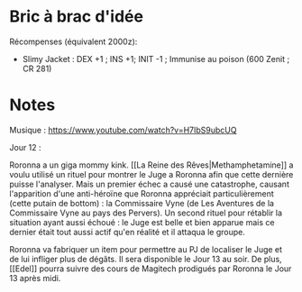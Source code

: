 # Bric à brac d'idée

Récompenses (équivalent 2000z): 
- Slimy Jacket : DEX +1 ; INS +1; INIT -1 ; Immunise au poison (600 Zenit ; CR 281)

# Notes

Musique : https://www.youtube.com/watch?v=H7IbS9ubcUQ

Jour 12 : 

Roronna a un giga mommy kink.
[[La Reine des Rêves|Methamphetamine]] a voulu utilisé un rituel pour montrer le Juge a Roronna afin que cette dernière puisse l'analyser. Mais un premier échec a causé une catastrophe, causant l'apparition d'une anti-héroïne que Roronna appréciait particulièrement (cette putain de bottom) : la Commissaire Vyne (de Les Aventures de la Commissaire Vyne au pays des Pervers). 
Un second rituel pour rétablir la situation ayant aussi échoué : le Juge est belle et bien apparue mais ce dernier était tout aussi actif qu'en réalité et il attaqua le groupe.

Roronna va fabriquer un item pour permettre au PJ de localiser le Juge et de lui infliger plus de dégâts. Il sera disponible le Jour 13 au soir. De plus, [[Edel]] pourra suivre des cours de Magitech prodigués par Roronna le Jour 13 après midi.